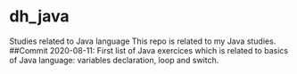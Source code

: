 # dh_java
Studies related to Java language
This repo is related to my Java studies. 
##Commit 2020-08-11:
First list of Java exercices which is related to basics of Java language: variables declaration, loop and switch.
